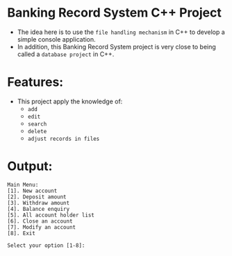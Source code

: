 # Banking Record System C++ Project

- The idea here is to use the `file handling mechanism` in C++ to develop a simple console application. 
- In addition, this Banking Record System project is very close to being called a `database project` in C++.

# Features:

- This project apply the knowledge of:
    - `add`
    - `edit`
    - `search`
    - `delete`
    - `adjust records in files`

# Output: 
```
Main Menu:
[1]. New account
[2]. Deposit amount
[3]. Withdraw amount
[4]. Balance enquiry
[5]. All account holder list
[6]. Close an account
[7]. Modify an account
[8]. Exit

Select your option [1-8]: 
```